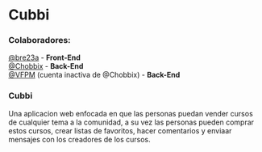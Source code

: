 # Cubbi

<h3>Colaboradores: <br></h3>
<a href="https://github.com/bre23a">@bre23a</a> - <b>Front-End</b> <br>
<a href="https://github.com/Chobbix">@Chobbix</a> - <b>Back-End</b> <br>
<a href="https://github.com/VFPM">@VFPM</a> (cuenta inactiva de @Chobbix) - <b>Back-End</b> <br>

<h3>Cubbi <br></h3>
Una aplicacion web enfocada en que las personas puedan vender cursos de cualquier tema a la comunidad, a su vez las personas pueden comprar estos cursos, crear listas de favoritos, hacer comentarios y enviaar mensajes con los creadores de los cursos. <br>
